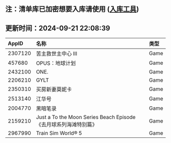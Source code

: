 ## 注：清单库已加密想要入库请使用 ([入库工具](https://github.com/BlankTMing/ManifestAutoUpdate/releases))

## 更新时间：2024-09-21 22:08:39
| AppID | 名称 | 类型  |
| :-------------------- | :----------------------------- | :----------- |
| 2307120 | 苦主救世主中心 Ⅲ| Game |
| 457680 | OPUS：地球计划| Game |
| 2432100 | ONE.| Game |
| 2206210 | GYLT| Game |
| 2350310 | 买房新妻莫妮卡| Game |
| 2513140 | 江华号| Game |
| 2004770 | 黑暗笔录| Game |
| 2159210 | Just a To the Moon Series Beach Episode 《去月球系列海滩特别篇》| Game |
| 2967990 | Train Sim World® 5| Game |
